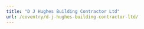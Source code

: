 ```yaml
---
title: "D J Hughes Building Contractor Ltd"
url: /coventry/d-j-hughes-building-contractor-ltd/
---
```

